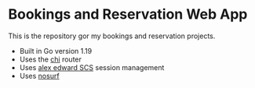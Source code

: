 # Bookings and Reservation Web App

This is the repository gor my bookings and reservation projects.

- Built in Go version 1.19
- Uses the [chi](https://github.com/go-chi/chi/v5) router
- Uses [alex edward SCS](https://github.com/alexedwards/scs/v2) session management
- Uses [nosurf](https://github.com/justinas/nosurf) 